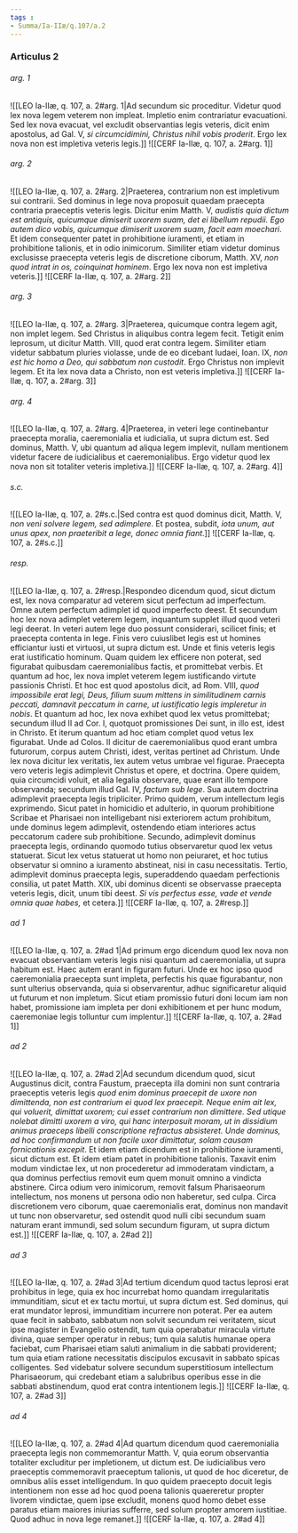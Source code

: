 ```yaml
---
tags : 
- Summa/Ia-IIæ/q.107/a.2
---
```


### Articulus 2

###### arg. 1
![[LEO Ia-IIæ, q. 107, a. 2#arg. 1|Ad secundum sic proceditur. Videtur quod lex nova legem veterem non impleat. Impletio enim contrariatur evacuationi. Sed lex nova evacuat, vel excludit observantias legis veteris, dicit enim apostolus, ad Gal. V, *si circumcidimini, Christus nihil vobis proderit*. Ergo lex nova non est impletiva veteris legis.]]
![[CERF Ia-IIæ, q. 107, a. 2#arg. 1]]

###### arg. 2
![[LEO Ia-IIæ, q. 107, a. 2#arg. 2|Praeterea, contrarium non est impletivum sui contrarii. Sed dominus in lege nova proposuit quaedam praecepta contraria praeceptis veteris legis. Dicitur enim Matth. V, *audistis quia dictum est antiquis, quicumque dimiserit uxorem suam, det ei libellum repudii. Ego autem dico vobis, quicumque dimiserit uxorem suam, facit eam moechari*. Et idem consequenter patet in prohibitione iuramenti, et etiam in prohibitione talionis, et in odio inimicorum. Similiter etiam videtur dominus exclusisse praecepta veteris legis de discretione ciborum, Matth. XV, *non quod intrat in os, coinquinat hominem*. Ergo lex nova non est impletiva veteris.]]
![[CERF Ia-IIæ, q. 107, a. 2#arg. 2]]

###### arg. 3
![[LEO Ia-IIæ, q. 107, a. 2#arg. 3|Praeterea, quicumque contra legem agit, non implet legem. Sed Christus in aliquibus contra legem fecit. Tetigit enim leprosum, ut dicitur Matth. VIII, quod erat contra legem. Similiter etiam videtur sabbatum pluries violasse, unde de eo dicebant Iudaei, Ioan. IX, *non est hic homo a Deo, qui sabbatum non custodit*. Ergo Christus non implevit legem. Et ita lex nova data a Christo, non est veteris impletiva.]]
![[CERF Ia-IIæ, q. 107, a. 2#arg. 3]]

###### arg. 4
![[LEO Ia-IIæ, q. 107, a. 2#arg. 4|Praeterea, in veteri lege continebantur praecepta moralia, caeremonialia et iudicialia, ut supra dictum est. Sed dominus, Matth. V, ubi quantum ad aliqua legem implevit, nullam mentionem videtur facere de iudicialibus et caeremonialibus. Ergo videtur quod lex nova non sit totaliter veteris impletiva.]]
![[CERF Ia-IIæ, q. 107, a. 2#arg. 4]]

###### s.c.
![[LEO Ia-IIæ, q. 107, a. 2#s.c.|Sed contra est quod dominus dicit, Matth. V, *non veni solvere legem, sed adimplere*. Et postea, subdit, *iota unum, aut unus apex, non praeteribit a lege, donec omnia fiant*.]]
![[CERF Ia-IIæ, q. 107, a. 2#s.c.]]

###### resp.
![[LEO Ia-IIæ, q. 107, a. 2#resp.|Respondeo dicendum quod, sicut dictum est, lex nova comparatur ad veterem sicut perfectum ad imperfectum. Omne autem perfectum adimplet id quod imperfecto deest. Et secundum hoc lex nova adimplet veterem legem, inquantum supplet illud quod veteri legi deerat. In veteri autem lege duo possunt considerari, scilicet finis; et praecepta contenta in lege. Finis vero cuiuslibet legis est ut homines efficiantur iusti et virtuosi, ut supra dictum est. Unde et finis veteris legis erat iustificatio hominum. Quam quidem lex efficere non poterat, sed figurabat quibusdam caeremonialibus factis, et promittebat verbis. Et quantum ad hoc, lex nova implet veterem legem iustificando virtute passionis Christi. Et hoc est quod apostolus dicit, ad Rom. VIII, *quod impossibile erat legi, Deus, filium suum mittens in similitudinem carnis peccati, damnavit peccatum in carne, ut iustificatio legis impleretur in nobis*. Et quantum ad hoc, lex nova exhibet quod lex vetus promittebat; secundum illud II ad Cor. I, quotquot promissiones Dei sunt, in illo est, idest in Christo. Et iterum quantum ad hoc etiam complet quod vetus lex figurabat. Unde ad Colos. II dicitur de caeremonialibus quod erant umbra futurorum, corpus autem Christi, idest, veritas pertinet ad Christum. Unde lex nova dicitur lex veritatis, lex autem vetus umbrae vel figurae. Praecepta vero veteris legis adimplevit Christus et opere, et doctrina. Opere quidem, quia circumcidi voluit, et alia legalia observare, quae erant illo tempore observanda; secundum illud Gal. IV, *factum sub lege*. Sua autem doctrina adimplevit praecepta legis tripliciter. Primo quidem, verum intellectum legis exprimendo. Sicut patet in homicidio et adulterio, in quorum prohibitione Scribae et Pharisaei non intelligebant nisi exteriorem actum prohibitum, unde dominus legem adimplevit, ostendendo etiam interiores actus peccatorum cadere sub prohibitione. Secundo, adimplevit dominus praecepta legis, ordinando quomodo tutius observaretur quod lex vetus statuerat. Sicut lex vetus statuerat ut homo non peiuraret, et hoc tutius observatur si omnino a iuramento abstineat, nisi in casu necessitatis. Tertio, adimplevit dominus praecepta legis, superaddendo quaedam perfectionis consilia, ut patet Matth. XIX, ubi dominus dicenti se observasse praecepta veteris legis, dicit, unum tibi deest. *Si vis perfectus esse, vade et vende omnia quae habes,* et cetera.]]
![[CERF Ia-IIæ, q. 107, a. 2#resp.]]

###### ad 1
![[LEO Ia-IIæ, q. 107, a. 2#ad 1|Ad primum ergo dicendum quod lex nova non evacuat observantiam veteris legis nisi quantum ad caeremonialia, ut supra habitum est. Haec autem erant in figuram futuri. Unde ex hoc ipso quod caeremonialia praecepta sunt impleta, perfectis his quae figurabantur, non sunt ulterius observanda, quia si observarentur, adhuc significaretur aliquid ut futurum et non impletum. Sicut etiam promissio futuri doni locum iam non habet, promissione iam impleta per doni exhibitionem et per hunc modum, caeremoniae legis tolluntur cum implentur.]]
![[CERF Ia-IIæ, q. 107, a. 2#ad 1]]

###### ad 2
![[LEO Ia-IIæ, q. 107, a. 2#ad 2|Ad secundum dicendum quod, sicut Augustinus dicit, contra Faustum, praecepta illa domini non sunt contraria praeceptis veteris legis *quod enim dominus praecepit de uxore non dimittenda, non est contrarium ei quod lex praecepit. Neque enim ait lex, qui voluerit, dimittat uxorem; cui esset contrarium non dimittere. Sed utique nolebat dimitti uxorem a viro, qui hanc interposuit moram, ut in dissidium animus praeceps libelli conscriptione refractus absisteret. Unde dominus, ad hoc confirmandum ut non facile uxor dimittatur, solam causam fornicationis excepit*. Et idem etiam dicendum est in prohibitione iuramenti, sicut dictum est. Et idem etiam patet in prohibitione talionis. Taxavit enim modum vindictae lex, ut non procederetur ad immoderatam vindictam, a qua dominus perfectius removit eum quem monuit omnino a vindicta abstinere. Circa odium vero inimicorum, removit falsum Pharisaeorum intellectum, nos monens ut persona odio non haberetur, sed culpa. Circa discretionem vero ciborum, quae caeremonialis erat, dominus non mandavit ut tunc non observaretur, sed ostendit quod nulli cibi secundum suam naturam erant immundi, sed solum secundum figuram, ut supra dictum est.]]
![[CERF Ia-IIæ, q. 107, a. 2#ad 2]]

###### ad 3
![[LEO Ia-IIæ, q. 107, a. 2#ad 3|Ad tertium dicendum quod tactus leprosi erat prohibitus in lege, quia ex hoc incurrebat homo quandam irregularitatis immunditiam, sicut et ex tactu mortui, ut supra dictum est. Sed dominus, qui erat mundator leprosi, immunditiam incurrere non poterat. Per ea autem quae fecit in sabbato, sabbatum non solvit secundum rei veritatem, sicut ipse magister in Evangelio ostendit, tum quia operabatur miracula virtute divina, quae semper operatur in rebus; tum quia salutis humanae opera faciebat, cum Pharisaei etiam saluti animalium in die sabbati providerent; tum quia etiam ratione necessitatis discipulos excusavit in sabbato spicas colligentes. Sed videbatur solvere secundum superstitiosum intellectum Pharisaeorum, qui credebant etiam a salubribus operibus esse in die sabbati abstinendum, quod erat contra intentionem legis.]]
![[CERF Ia-IIæ, q. 107, a. 2#ad 3]]

###### ad 4
![[LEO Ia-IIæ, q. 107, a. 2#ad 4|Ad quartum dicendum quod caeremonialia praecepta legis non commemorantur Matth. V, quia eorum observantia totaliter excluditur per impletionem, ut dictum est. De iudicialibus vero praeceptis commemoravit praeceptum talionis, ut quod de hoc diceretur, de omnibus aliis esset intelligendum. In quo quidem praecepto docuit legis intentionem non esse ad hoc quod poena talionis quaereretur propter livorem vindictae, quem ipse excludit, monens quod homo debet esse paratus etiam maiores iniurias sufferre, sed solum propter amorem iustitiae. Quod adhuc in nova lege remanet.]]
![[CERF Ia-IIæ, q. 107, a. 2#ad 4]]

